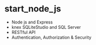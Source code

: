 # start_node_js
* Node js and Express
* knex SQLiteStudio and SQL Server
* RESTful API 
* Authentication, Authorization & Security
